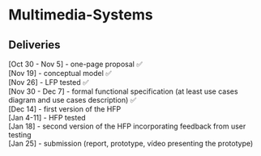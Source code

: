 # Multimedia-Systems

## Deliveries 
  [Oct 30 - Nov 5] - one-page proposal ✅<br>
  [Nov 19] - conceptual model ✅<br>
  [Nov 26]  - LFP tested ✅<br>
  [Nov 30 - Dec 7] - formal functional specification (at least use cases diagram and use cases description) ✅ <br>
  [Dec 14] - first version of the HFP <br>
  [Jan 4-11] - HFP tested <br>
  [Jan 18] - second version of the HFP incorporating feedback from user testing <br>
  [Jan 25] - submission (report, prototype, vídeo presenting the prototype)

